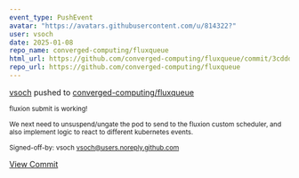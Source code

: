 ```yaml
---
event_type: PushEvent
avatar: "https://avatars.githubusercontent.com/u/814322?"
user: vsoch
date: 2025-01-08
repo_name: converged-computing/fluxqueue
html_url: https://github.com/converged-computing/fluxqueue/commit/3cdddc3ad55d91e09b47aea96e78b9f60924ef7a
repo_url: https://github.com/converged-computing/fluxqueue
---
```


<a href='https://github.com/vsoch' target='_blank'>vsoch</a> pushed to <a href='https://github.com/converged-computing/fluxqueue' target='_blank'>converged-computing/fluxqueue</a>

<small>fluxion submit is working!

We next need to unsuspend/ungate the pod to send to the
fluxion custom scheduler, and also implement logic to
react to different kubernetes events.

Signed-off-by: vsoch <vsoch@users.noreply.github.com></small>

<a href='https://github.com/converged-computing/fluxqueue/commit/3cdddc3ad55d91e09b47aea96e78b9f60924ef7a' target='_blank'>View Commit</a>